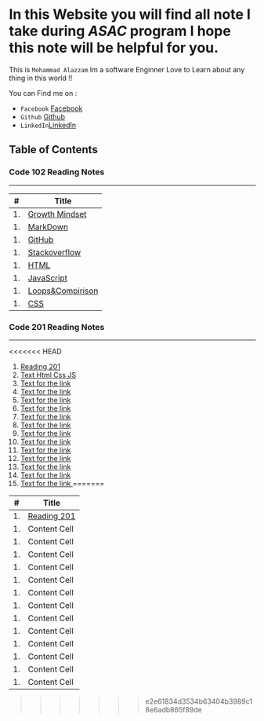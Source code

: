 # In this Website you will find all note I take during *ASAC* program I hope this note will be helpful for you.


This is `Mohammad Alazzam` Im a software Enginner Love to Learn about any thing in this world !!

You can Find me on :
* `Facebook` [Facebook](https://www.facebook.com/show.bfhmk)
* `Github` [Github](https://github.com/MohdAzzam)
* `LinkedIn`[LinkedIn](https://www.linkedin.com/in/malazzam94/) 

## Table of Contents

### Code 102 Reading Notes
------------------------------------------------------------
| #          | Title                                                                               |
| ---------- | ----------------------------------------------------------------------------------- |
| 1.         | [Growth Mindset](https://mohdazzam.github.io/reading-notes/growthmindset) |
| 1.         | [MarkDown](https://mohdazzam.github.io/reading-notes/read02a) |
| 1.         | [GitHub](https://mohdazzam.github.io/reading-notes/read02b) |
| 1.         | [Stackoverflow](https://mohdazzam.github.io/reading-notes/stackoverflow)|
| 1.         | [HTML](https://mohdazzam.github.io/reading-notes/html) |
| 1.         | [JavaScript](https://mohdazzam.github.io/reading-notes/js) |
| 1.         |  [Loops&Compirison](https://mohdazzam.github.io/reading-notes/loops_and_comparison) |
| 1.         |  [CSS](https://mohdazzam.github.io/reading-notes/css) |


### Code 201 Reading Notes
--------------------------------------------
<<<<<<< HEAD
1. [ Reading 201 ](https://mohdazzam.github.io/reading-notes/class-01)
2. [ Text Html Css JS ](https://mohdazzam.github.io/reading-notes/class-02)
3. [ Text for the link ](URL)
4. [ Text for the link ](URL)
5. [ Text for the link ](URL)
6. [ Text for the link ](URL)
7. [ Text for the link ](URL)
8. [ Text for the link ](URL)
9. [ Text for the link ](URL)
10. [ Text for the link ](URL)
11. [ Text for the link ](URL)
12. [ Text for the link ](URL)
13. [ Text for the link ](URL)
14. [ Text for the link ](URL)
15. [ Text for the link ](URL)
=======

| #             | Title         |
| ------------- | ------------- |
| 1.            | [ Reading 201 ](https://mohdazzam.github.io/reading-notes/class-01)  |
| 1.  | Content Cell  |
| 1.  | Content Cell  |
| 1.  | Content Cell  |
| 1.  | Content Cell  |
| 1.  | Content Cell  |
| 1.  | Content Cell  |
| 1.  | Content Cell  |
| 1.  | Content Cell  |
| 1.  | Content Cell  |
| 1.  | Content Cell  |
| 1.  | Content Cell  |
| 1.  | Content Cell  |
| 1.  | Content Cell  |
>>>>>>> e2e61834d3534b63404b3989c18e6adb865f89de
